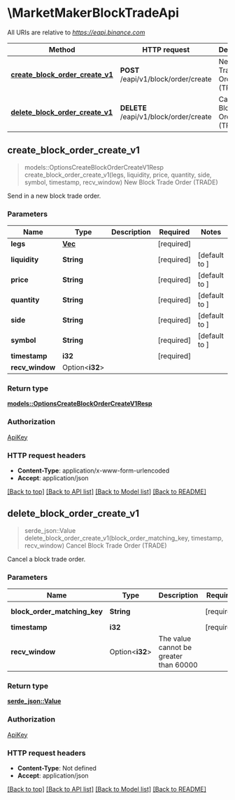 # \MarketMakerBlockTradeApi

All URIs are relative to *https://eapi.binance.com*

Method | HTTP request | Description
------------- | ------------- | -------------
[**create_block_order_create_v1**](MarketMakerBlockTradeApi.md#create_block_order_create_v1) | **POST** /eapi/v1/block/order/create | New Block Trade Order (TRADE)
[**delete_block_order_create_v1**](MarketMakerBlockTradeApi.md#delete_block_order_create_v1) | **DELETE** /eapi/v1/block/order/create | Cancel Block Trade Order (TRADE)



## create_block_order_create_v1

> models::OptionsCreateBlockOrderCreateV1Resp create_block_order_create_v1(legs, liquidity, price, quantity, side, symbol, timestamp, recv_window)
New Block Trade Order (TRADE)

Send in a new block trade order.

### Parameters


Name | Type | Description  | Required | Notes
------------- | ------------- | ------------- | ------------- | -------------
**legs** | [**Vec<String>**](String.md) |  | [required] |
**liquidity** | **String** |  | [required] |[default to ]
**price** | **String** |  | [required] |[default to ]
**quantity** | **String** |  | [required] |[default to ]
**side** | **String** |  | [required] |[default to ]
**symbol** | **String** |  | [required] |[default to ]
**timestamp** | **i32** |  | [required] |
**recv_window** | Option<**i32**> |  |  |

### Return type

[**models::OptionsCreateBlockOrderCreateV1Resp**](OptionsCreateBlockOrderCreateV1Resp.md)

### Authorization

[ApiKey](../README.md#ApiKey)

### HTTP request headers

- **Content-Type**: application/x-www-form-urlencoded
- **Accept**: application/json

[[Back to top]](#) [[Back to API list]](../README.md#documentation-for-api-endpoints) [[Back to Model list]](../README.md#documentation-for-models) [[Back to README]](../README.md)


## delete_block_order_create_v1

> serde_json::Value delete_block_order_create_v1(block_order_matching_key, timestamp, recv_window)
Cancel Block Trade Order (TRADE)

Cancel a block trade order.

### Parameters


Name | Type | Description  | Required | Notes
------------- | ------------- | ------------- | ------------- | -------------
**block_order_matching_key** | **String** |  | [required] |[default to ]
**timestamp** | **i32** |  | [required] |
**recv_window** | Option<**i32**> | The value cannot be greater than 60000 |  |

### Return type

[**serde_json::Value**](serde_json::Value.md)

### Authorization

[ApiKey](../README.md#ApiKey)

### HTTP request headers

- **Content-Type**: Not defined
- **Accept**: application/json

[[Back to top]](#) [[Back to API list]](../README.md#documentation-for-api-endpoints) [[Back to Model list]](../README.md#documentation-for-models) [[Back to README]](../README.md)

